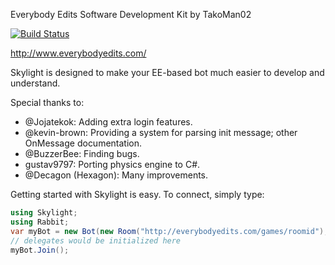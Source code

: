 Everybody Edits Software Development Kit by TakoMan02<br>

[![Build Status](https://travis-ci.org/Decagon/Skylight.svg?branch=master)](https://travis-ci.org/Decagon/Skylight)

http://www.everybodyedits.com/</br>

Skylight is designed to make your EE-based bot much easier to develop and understand.<br>

Special thanks to:<br>
<ul>
<li>@Jojatekok: Adding extra login features.</li>
<li>@kevin-brown: Providing a system for parsing init message; other OnMessage documentation.</li>
<li>@BuzzerBee: Finding bugs.</li>
<li>gustav9797: Porting physics engine to C#.</li>
<li>@Decagon (Hexagon): Many improvements.</li>
</ul>


Getting started with Skylight is easy. To connect, simply type:
```csharp
using Skylight;
using Rabbit;
var myBot = new Bot(new Room("http://everybodyedits.com/games/roomid"), "Email or token", "Password if applicable");
// delegates would be initialized here
myBot.Join();
```
